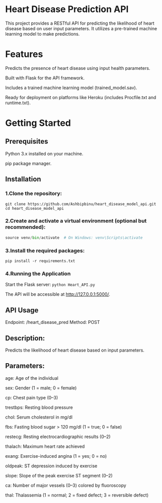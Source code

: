 # Heart Disease Prediction API


This project provides a RESTful API for predicting the likelihood of heart disease based on user input parameters. It utilizes a pre-trained machine learning model to make predictions.

# Features

Predicts the presence of heart disease using input health parameters.

Built with Flask for the API framework.

Includes a trained machine learning model (trained_model.sav).

Ready for deployment on platforms like Heroku (includes Procfile.txt and runtime.txt).

# Getting Started
## Prerequisites
Python 3.x installed on your machine.

pip package manager.

## Installation
### 1.Clone the repository:

```
git clone https://github.com/Ashbipbinu/heart_disease_model_api.git 
cd heart_disease_model_api

```
### 2.Create and activate a virtual environment (optional but recommended):

```python -m venv venv
source venv/bin/activate  # On Windows: venv\Scripts\activate
```

### 3.Install the required packages:

```pip install -r requirements.txt```

### 4.Running the Application
Start the Flask server:
```python Heart_API.py```

The API will be accessible at http://127.0.0.1:5000/.

## API Usage
Endpoint: /heart_disease_pred
Method: POST

## Description: 

Predicts the likelihood of heart disease based on input parameters.

## Parameters:

age: Age of the individual

sex: Gender (1 = male; 0 = female)

cp: Chest pain type (0–3)

trestbps: Resting blood pressure

chol: Serum cholesterol in mg/dl

fbs: Fasting blood sugar > 120 mg/dl (1 = true; 0 = false)

restecg: Resting electrocardiographic results (0–2)

thalach: Maximum heart rate achieved

exang: Exercise-induced angina (1 = yes; 0 = no)

oldpeak: ST depression induced by exercise

slope: Slope of the peak exercise ST segment (0–2)

ca: Number of major vessels (0–3) colored by fluoroscopy

thal: Thalassemia (1 = normal; 2 = fixed defect; 3 = reversible defect)
